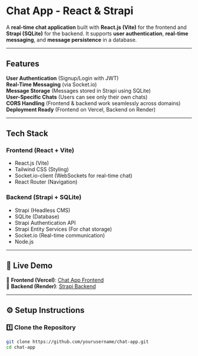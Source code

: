#  Chat App - React & Strapi

A **real-time chat application** built with **React.js (Vite)** for the frontend and **Strapi (SQLite)** for the backend. It supports **user authentication**, **real-time messaging**, and **message persistence** in a database.

---

##  Features
**User Authentication** (Signup/Login with JWT)  
**Real-Time Messaging** (via Socket.io)  
**Message Storage** (Messages stored in Strapi using SQLite)  
**User-Specific Chats** (Users can see only their own chats)  
**CORS Handling** (Frontend & backend work seamlessly across domains)  
**Deployment Ready** (Frontend on Vercel, Backend on Render)

---

## Tech Stack
### **Frontend (React + Vite)**
- React.js (Vite)
- Tailwind CSS (Styling)
- Socket.io-client (WebSockets for real-time chat)
- React Router (Navigation)

### **Backend (Strapi + SQLite)**
- Strapi (Headless CMS)
- SQLite (Database)
- Strapi Authentication API
- Strapi Entity Services (For chat storage)
- Socket.io (Real-time communication)
- Node.js

---

## 🚀 Live Demo
🔗 **Frontend (Vercel)**: [Chat App Frontend](https://chat-app-psi-beige-21.vercel.app/)  
🔗 **Backend (Render)**: [Strapi Backend](https://chat-app-ngfj.onrender.com)  

---

## ⚙️ Setup Instructions

### **1️⃣ Clone the Repository**
```bash
git clone https://github.com/yourusername/chat-app.git
cd chat-app
